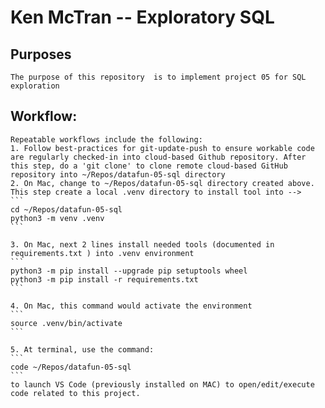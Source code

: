 # Ken McTran -- Exploratory SQL 

## Purposes
    The purpose of this repository  is to implement project 05 for SQL exploration

## Workflow:
    Repeatable workflows include the following:
    1. Follow best-practices for git-update-push to ensure workable code are regularly checked-in into cloud-based Github repository. After this step, do a 'git clone' to clone remote cloud-based GitHub repository into ~/Repos/datafun-05-sql directory
    2. On Mac, change to ~/Repos/datafun-05-sql directory created above. This step create a local .venv directory to install tool into --> 
    ```
    cd ~/Repos/datafun-05-sql      
    python3 -m venv .venv
    ```
    
    3. On Mac, next 2 lines install needed tools (documented in requirements.txt ) into .venv environment
    ```
    python3 -m pip install --upgrade pip setuptools wheel
    python3 -m pip install -r requirements.txt
    ```

    4. On Mac, this command would activate the environment
    ```
    source .venv/bin/activate 
    ```

    5. At terminal, use the command:
    ``` 
    code ~/Repos/datafun-05-sql
    ``` 
    to launch VS Code (previously installed on MAC) to open/edit/execute code related to this project.
